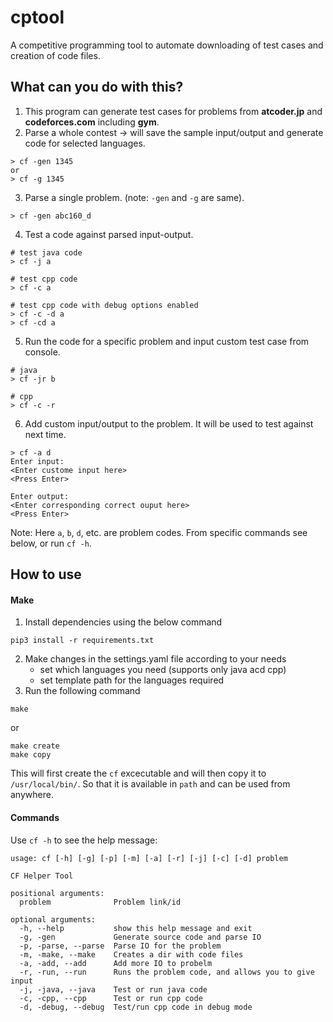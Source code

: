 # cptool
A competitive programming tool to automate downloading of test cases and creation of code files.

## What can you do with this?
1. This program can generate test cases for problems from **atcoder.jp** and **codeforces.com** including **gym**.
2. Parse a whole contest -> will save the sample input/output and generate code for selected languages.
```
> cf -gen 1345
or
> cf -g 1345
```
3. Parse a single problem. (note: `-gen` and `-g` are same).
```
> cf -gen abc160_d
```
4. Test a code against parsed input-output.
```
# test java code
> cf -j a

# test cpp code
> cf -c a

# test cpp code with debug options enabled
> cf -c -d a
> cf -cd a
```
5. Run the code for a specific problem and input custom test case from console.
```
# java
> cf -jr b

# cpp
> cf -c -r
```
6. Add custom input/output to the problem. It will be used to test against next time.
```
> cf -a d
Enter input:
<Enter custome input here>
<Press Enter>

Enter output:
<Enter corresponding correct ouput here>
<Press Enter>
```
Note: Here `a`, `b`, `d`, etc. are problem codes. From specific commands see below, or run `cf -h`.


## How to use

#### Make
1. Install dependencies using the below command
```
pip3 install -r requirements.txt
```
2. Make changes in the settings.yaml file according to your needs
    - set which languages you need (supports only java acd cpp)
    - set template path for the languages required
3. Run the following command
```
make
```
or
```
make create
make copy
```
This will first create the `cf` excecutable and will then copy it to `/usr/local/bin/`. So that it is available in `path` and can be used from anywhere.

#### Commands
Use `cf -h` to see the help message:
```
usage: cf [-h] [-g] [-p] [-m] [-a] [-r] [-j] [-c] [-d] problem

CF Helper Tool

positional arguments:
  problem              Problem link/id

optional arguments:
  -h, --help           show this help message and exit  
  -g, -gen             Generate source code and parse IO
  -p, -parse, --parse  Parse IO for the problem
  -m, -make, --make    Creates a dir with code files
  -a, -add, --add      Add more IO to probelm
  -r, -run, --run      Runs the problem code, and allows you to give input
  -j, -java, --java    Test or run java code
  -c, -cpp, --cpp      Test or run cpp code
  -d, -debug, --debug  Test/run cpp code in debug mode

```
